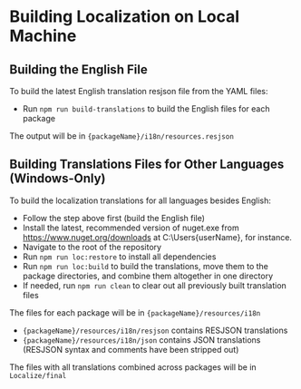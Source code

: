 # Building Localization on Local Machine

## Building the English File

To build the latest English translation resjson file from the YAML files:

* Run `npm run build-translations` to build the English files for each package

The output will be in `{packageName}/i18n/resources.resjson`

## Building Translations Files for Other Languages (Windows-Only)

To build the localization translations for all languages besides English:

* Follow the step above first (build the English file)
* Install the latest, recommended version of nuget.exe from <https://www.nuget.org/downloads> at C:\Users\{userName}, for instance.
* Navigate to the root of the repository
* Run `npm run loc:restore` to install all dependencies
* Run `npm run loc:build` to build the translations, move them to the package directories, and combine them altogether in one directory
* If needed, run `npm run clean` to clear out all previously built translation files

The files for each package will be in `{packageName}/resources/i18n`

* `{packageName}/resources/i18n/resjson` contains RESJSON translations
* `{packageName}/resources/i18n/json` contains JSON translations (RESJSON syntax and comments have been stripped out)

The files with all translations combined across packages will be in `Localize/final`
